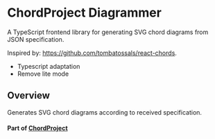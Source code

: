 # ChordProject Diagrammer

A TypeScript frontend library for generating SVG chord diagrams from JSON specification.

Inspired by: https://github.com/tombatossals/react-chords.
* Typescript adaptation
* Remove lite mode

## Overview

Generates SVG chord diagrams according to received specification.

#### Part of [ChordProject](https://chordproject.com/)
